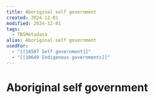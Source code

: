```yaml
---
title: Aboriginal self government
created: 2024-12-01
modified: 2024-12-01
tags:
  - TBSMetadata
alias: Aboriginal self government
usedFor:
  - "[[18507 Self government]]"
  - "[[10649 Indigenous governments]]"
---
```

# Aboriginal self government
